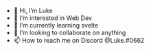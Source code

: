 - 👋 Hi, I’m Luke
- 👀 I’m interested in Web Dev 
- 🌱 I’m currently learning svelte
- 💞️ I’m looking to collaborate on anything
- 📫 How to reach me on Discord @Luke.#0662

<!---
lukeyyyyyy/lukeyyyyyy is a ✨ special ✨ repository because its `README.md` (this file) appears on your GitHub profile.
You can click the Preview link to take a look at your changes.
--->
